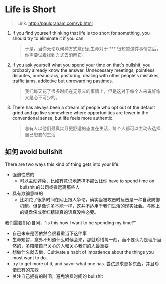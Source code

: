 # Life is Short

> Link: http://paulgraham.com/vb.html

1. If you find yourself thinking that life is too short for something, you should try to eliminate it if you can.

   > 于是，当你无论以何种方式意识到生命对于 \*\*\* 很短暂这件事情之后，你需要试着找到方式去消解它。

2. If you ask yourself what you spend your time on that's bullshit, you probably already know the answer. Unnecessary meetings, pointless disputes, bureaucracy, posturing, dealing with other people's mistakes, traffic jams, addictive but unrewarding pastimes.

   > 我们每天花了很多时间在无意义的事情上，但是这对于每个人来说好像又是必不可少的。

3. There has always been a stream of people who opt out of the default grind and go live somewhere where opportunities are fewer in the conventional sense, but life feels more authentic.
   > 总有人以他们最真实且更舒适的态度在生活，每个人都可以主动去选择自己想要的生活

## 如何 avoid bullshit

There are two ways this kind of thing gets into your life:

- 强迫性质的
  - 可以主动避免，比如有意识地选择不那么让你 have to spend time on bullshit 的公司或者远离那些人
- 具有欺骗意味的
  - 比如花了很多时间在网上跟人争论，确实当被攻击时反击是一种自我防御机制。但是像许多本能一样，这并不适用于我们生活的现实社会。与网上的键盘侠或者杠精较真的话真没啥必要。

我们需要扪心自问，"is this how I want to be spending my time?"

- 自己未来是否依然会很看重当下这件事
- 生命短暂，意外不知道什么时候会来，那就珍惜每一刻，而不要认为是理所当然的，多陪陪自己关心的人和关心我们的人最重要
- 想做什么就去做，Cultivate a habit of impatience about the things you most want to do.
- try to get more of it, and savor what one has. 尝试追求更多东西，并且珍惜已有的东西
- 关注自己拥有的时间，避免浪费时间的 bullshit
